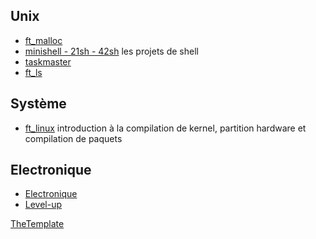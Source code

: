 <!-- TITLE: Projects -->
<!-- SUBTITLE: school projects -->

## Unix
- [ft_malloc](/cursus/projects/malloc)
- [minishell - 21sh - 42sh](/cursus/projects/shell) les projets de shell
- [taskmaster](/cursus/projects/taskmaster)
- [ft_ls](/cursus/projects/ft_ls)


## Système
- [ft_linux](/cursus/projects/ft_linux) introduction à la compilation de kernel, partition hardware et compilation de paquets

## Electronique
- [Electronique](/cursus/projects/electronique)
- [Level-up](/cursus/projets/level-up)


[TheTemplate](/cursus/projets/template)